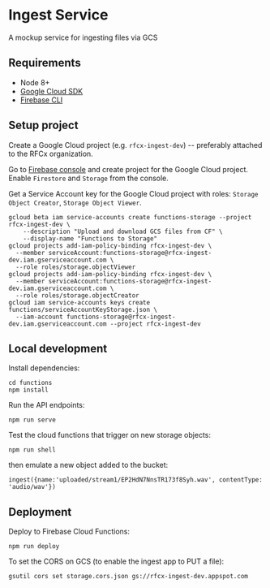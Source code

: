 # Ingest Service

A mockup service for ingesting files via GCS


## Requirements

- Node 8+
- [Google Cloud SDK](https://cloud.google.com/sdk/)
- [Firebase CLI](https://firebase.google.com/docs/cli)


## Setup project

Create a Google Cloud project (e.g. `rfcx-ingest-dev`) -- preferably attached to the RFCx organization.

Go to [Firebase console](https://console.firebase.google.com/) and create project for the Google Cloud project. Enable `Firestore` and `Storage` from the console.

Get a Service Account key for the Google Cloud project with roles: `Storage Object Creator`, `Storage Object Viewer`.
```
gcloud beta iam service-accounts create functions-storage --project rfcx-ingest-dev \
    --description "Upload and download GCS files from CF" \
    --display-name "Functions to Storage"
gcloud projects add-iam-policy-binding rfcx-ingest-dev \
  --member serviceAccount:functions-storage@rfcx-ingest-dev.iam.gserviceaccount.com \
  --role roles/storage.objectViewer
gcloud projects add-iam-policy-binding rfcx-ingest-dev \
  --member serviceAccount:functions-storage@rfcx-ingest-dev.iam.gserviceaccount.com \
  --role roles/storage.objectCreator
gcloud iam service-accounts keys create functions/serviceAccountKeyStorage.json \
  --iam-account functions-storage@rfcx-ingest-dev.iam.gserviceaccount.com --project rfcx-ingest-dev
```


## Local development

Install dependencies:
```
cd functions
npm install
```

Run the API endpoints:
```
npm run serve
```

Test the cloud functions that trigger on new storage objects:
```
npm run shell
```

then emulate a new object added to the bucket:
```
ingest({name:'uploaded/stream1/EP2HdN7NnsTR173f8Syh.wav', contentType: 'audio/wav'})
```


## Deployment

Deploy to Firebase Cloud Functions:
```
npm run deploy
```

To set the CORS on GCS (to enable the ingest app to PUT a file):
```
gsutil cors set storage.cors.json gs://rfcx-ingest-dev.appspot.com
```
